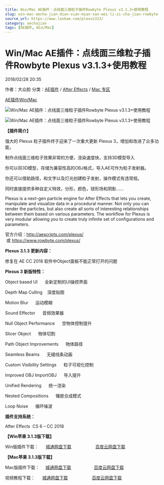 ```yaml
---
title: Win/Mac AE插件：点线面三维粒子插件Rowbyte Plexus v3.1.3+使用教程
slug: win-mac-aecha-jian-dian-xian-mian-san-wei-li-zi-cha-jian-rowbyte-plexus-v3-1-3-shi-yong-jiao-cheng
source_url: https://www.lookae.com/plexus313/
category: aechajian
tags: [AE插件, Win/Mac]
---
```

# Win/Mac AE插件：点线面三维粒子插件Rowbyte Plexus v3.1.3+使用教程

2018/02/28 20:35

作者：大众脸
分类：[AE插件](https://www.lookae.com/after-effects/aechajian/) / [After Effects](https://www.lookae.com/after-effects/) / [Mac 专区](https://www.lookae.com/mac-osx/)

[AE插件](https://www.lookae.com/tag/ae%e6%8f%92%e4%bb%b6/)[Win/Mac](https://www.lookae.com/tag/winmac/)

![Win/Mac AE插件：点线面三维粒子插件Rowbyte Plexus v3.1.3+使用教程](https://img.alicdn.com/imgextra/i1/705956171/TB2BtAwXkfA11Bjy0FcXXc4cXXa_!!705956171.gif "Win/Mac AE插件：点线面三维粒子插件Rowbyte Plexus v3.1.3+使用教程-LookAE.com")

![Win/Mac AE插件：点线面三维粒子插件Rowbyte Plexus v3.1.3+使用教程](https://www.lookae.com/wp-content/uploads/2016/07/plexus-3.jpg "Win/Mac AE插件：点线面三维粒子插件Rowbyte Plexus v3.1.3+使用教程-LookAE.com")

**【插件简介】**

强大的 Plexus 粒子插件终于迎来了一次重大更新 Plexus 3，增加和改进了众多功能，

制作点线面三维粒子效果非常的方便，渲染速度快，支持3D模型导入

你可以将3D模型，存储为兼容性高的OBJ格式，导入AE可作为粒子发射器。

你还可以借助路径，和文字以及灯光创建粒子发射，操作模式有违常规。

同时直接提供多种自定义特效，分形，颜色，球形场和阴影……

Plexus is a next-gen particle engine for After Effects that lets you create, manipulate and visualize data in a procedural manner. Not only you can render the particles, but also create all sorts of interesting relationships between them based on various parameters. The workflow for Plexus is very modular allowing you to create truly infinite set of configurations and parameters.

官方介绍：http://aescripts.com/plexus/  或 https://www.rowbyte.com/plexus/

**Plexus 3.1.3 更新内容：**

修复在 AE CC 2018 软件中Object面板不能正常打开的问题

**Plexus 3 新版特性：**

Object based UI      全新定制的UI操控界面

Depth Map Culling    深度贴图

Motion Blur      运动模糊

Sound Effector      音频效果器

Null Object Performance      空物体控制提升

Slicer Object      物体切割

Path Object Improvements      物体路径

Seamless Beams      无缝线条动画

Custom Visibility Settings      粒子可视化控制

Improved OBJ ImportOBJ      导入提升

Unified Rendering      统一渲染

Nested Compositions      镶嵌合成模式

Loop Noise      循环噪波

**插件支持系统：**

After Effects  CS 6 – CC 2018

**【Win苹果 3.1.3版下载】**

Win版插件下载：      [城通网盘下载](https://lookae.ctfile.com/fs/680462-239367650)                    [百度云网盘下载](https://pan.baidu.com/s/1bri5iTx)

**【Mac苹果 3.1.3版下载】**

Mac版插件下载：     [城通网盘下载](https://lookae.ctfile.com/fs/680462-239504106)                   [百度云网盘下载](https://pan.baidu.com/s/1ghbB8Mf)

视频教程下载：      [城通网盘下载](https://lookae.ctfile.com/fs/ZI4154455817)                    [百度云网盘下载](https://pan.baidu.com/s/1hsvzYvi)
